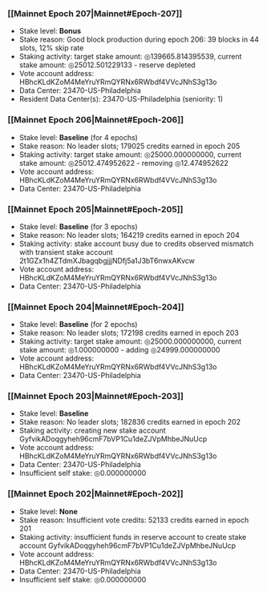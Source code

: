 ### [[Mainnet Epoch 207|Mainnet#Epoch-207]]
* Stake level: **Bonus**
* Stake reason: Good block production during epoch 206: 39 blocks in 44 slots, 12% skip rate
* Staking activity: target stake amount: ◎139665.814395539, current stake amount: ◎25012.501229133 - reserve depleted
* Vote account address: HBhcKLdKZoM4MeYruYRmQYRNx6RWbdf4VVcJNhS3g13o
* Data Center: 23470-US-Philadelphia
* Resident Data Center(s): 23470-US-Philadelphia (seniority: 1)
### [[Mainnet Epoch 206|Mainnet#Epoch-206]]
* Stake level: **Baseline** (for 4 epochs)
* Stake reason: No leader slots; 179025 credits earned in epoch 205
* Staking activity: target stake amount: ◎25000.000000000, current stake amount: ◎25012.474952622 - removing ◎12.474952622
* Vote account address: HBhcKLdKZoM4MeYruYRmQYRNx6RWbdf4VVcJNhS3g13o
* Data Center: 23470-US-Philadelphia
### [[Mainnet Epoch 205|Mainnet#Epoch-205]]
* Stake level: **Baseline** (for 3 epochs)
* Stake reason: No leader slots; 164219 credits earned in epoch 204
* Staking activity: stake account busy due to credits observed mismatch with transient stake account 2t1GZx1h4ZTdmXJbagqbgjjjNDfj5a1J3bT6nwxAKvcw
* Vote account address: HBhcKLdKZoM4MeYruYRmQYRNx6RWbdf4VVcJNhS3g13o
* Data Center: 23470-US-Philadelphia
### [[Mainnet Epoch 204|Mainnet#Epoch-204]]
* Stake level: **Baseline** (for 2 epochs)
* Stake reason: No leader slots; 172198 credits earned in epoch 203
* Staking activity: target stake amount: ◎25000.000000000, current stake amount: ◎1.000000000 - adding ◎24999.000000000
* Vote account address: HBhcKLdKZoM4MeYruYRmQYRNx6RWbdf4VVcJNhS3g13o
* Data Center: 23470-US-Philadelphia
### [[Mainnet Epoch 203|Mainnet#Epoch-203]]
* Stake level: **Baseline**
* Stake reason: No leader slots; 182836 credits earned in epoch 202
* Staking activity: creating new stake account GyfvikADoqgyheh96cmF7bVP1Cu1deZJVpMhbeJNuUcp
* Vote account address: HBhcKLdKZoM4MeYruYRmQYRNx6RWbdf4VVcJNhS3g13o
* Data Center: 23470-US-Philadelphia
* Insufficient self stake: ◎0.000000000
### [[Mainnet Epoch 202|Mainnet#Epoch-202]]
* Stake level: **None**
* Stake reason: Insufficient vote credits: 52133 credits earned in epoch 201
* Staking activity: insufficient funds in reserve account to create stake account GyfvikADoqgyheh96cmF7bVP1Cu1deZJVpMhbeJNuUcp
* Vote account address: HBhcKLdKZoM4MeYruYRmQYRNx6RWbdf4VVcJNhS3g13o
* Data Center: 23470-US-Philadelphia
* Insufficient self stake: ◎0.000000000